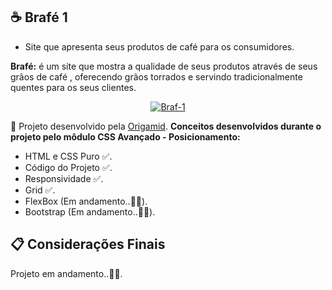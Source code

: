 ## ☕ Brafé 1

- Site que apresenta seus produtos de café para os consumidores.

<strong>Brafé:</strong> é um site que mostra a qualidade de seus produtos através de seus grãos de café , oferecendo grãos torrados e servindo tradicionalmente quentes para os seus clientes.

<p align="center">
  <a href="https://ibb.co/r4R2Z94"><img src="https://i.ibb.co/hDJFK0D/Braf-1.png" alt="Braf-1" border="0"></a>
</p>

📌 Projeto desenvolvido pela [Origamid](https://www.origamid.com/). <strong>Conceitos desenvolvidos durante o projeto pelo môdulo CSS Avançado - Posicionamento:</strong>

- HTML e CSS Puro ✅.
- Código do Projeto ✅.
- Responsividade ✅.
- Grid ✅.
- FlexBox (Em andamento..🏃‍♀️).
- Bootstrap (Em andamento..🏃‍♀️).

## 📋 Considerações Finais

Projeto em andamento..🏃‍♀️.
 
